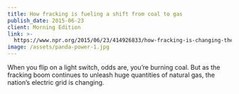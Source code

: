 ```yaml
---
title: How fracking is fueling a shift from coal to gas
publish_date: 2015-06-23
client: Morning Edition
link: >-
  https://www.npr.org/2015/06/23/414926833/how-fracking-is-changing-the-nation-s-electrical-grid
image: /assets/panda-power-1.jpg
---
```


When you flip on a light switch, odds are, you’re burning coal. But as the fracking boom continues to unleash huge quantities of natural gas, the nation’s electric grid is changing.